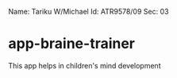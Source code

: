Name: Tariku W/Michael
Id:   ATR9578/09
Sec:  03



# app-braine-trainer
This app helps in children's mind development  


